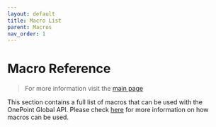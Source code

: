 ```yaml
---
layout: default
title: Macro List
parent: Macros
nav_order: 1
---
```

# Macro Reference

> For more information visit the [main page](../README.md)

This section contains a full list of macros that can be used with the OnePoint Global API. Please check [here](Macros.md) for more information on how macros can be used.


